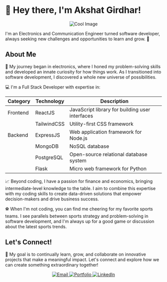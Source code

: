 # 👋 Hey there, I'm Akshat Girdhar! 

<p align="center">
  <img src="https://media4.giphy.com/media/qgQUggAC3Pfv687qPC/giphy.gif" alt="Cool Image" />
</p>

I'm an Electronics and Communication Engineer turned software developer, always seeking new challenges and opportunities to learn and grow. 🚀

## About Me

🔌 My journey began in electronics, where I honed my problem-solving skills and developed an innate curiosity for how things work. As I transitioned into software development, I discovered a whole new universe of possibilities.

💻 I'm a Full Stack Developer with expertise in:

| Category        | Technology       | Description                                      |
|-----------------|------------------|--------------------------------------------------|
| Frontend        | ReactJS          | JavaScript library for building user interfaces  |
|                 | TailwindCSS      | Utility-first CSS framework                      |
| Backend         | ExpressJS        | Web application framework for Node.js            |
|                 | MongoDB          | NoSQL database                                   |
|                 | PostgreSQL       | Open-source relational database system           |
|                 | Flask            | Micro web framework for Python                   |

📈 Beyond coding, I have a passion for finance and economics, bringing intermediate-level knowledge to the table. I aim to combine this expertise with my coding skills to create data-driven solutions that empower decision-makers and drive business success.

⚽ When I'm not coding, you can find me cheering for my favorite sports teams. I see parallels between sports strategy and problem-solving in software development, and I'm always up for a good game or discussion about the latest sports trends.

## Let's Connect!

🌟 My goal is to continually learn, grow, and collaborate on innovative projects that make a meaningful impact. Let's connect and explore how we can create something extraordinary together!

<div align="center">
  <a href="mailto:akshatgirdhar05@gmail.com">
    <img src="https://img.shields.io/badge/Gmail-333333?style=for-the-badge&logo=gmail&logoColor=red" alt="Email" />
  </a>
  <a href="https://akshatgirdhar-portfolio.vercel.app/">
    <img src="https://img.shields.io/badge/Portfolio-333333?style=for-the-badge&logo=vercel&logoColor=black" alt="Portfolio" />
  </a>
  <a href="https://www.linkedin.com/in/akshat-girdhar-56a848206/" target="_blank">
    <img src="https://img.shields.io/badge/LinkedIn-007785?style=for-the-badge&logo=linkedin&logoColor=white" alt="LinkedIn" />
  </a>
</div>
